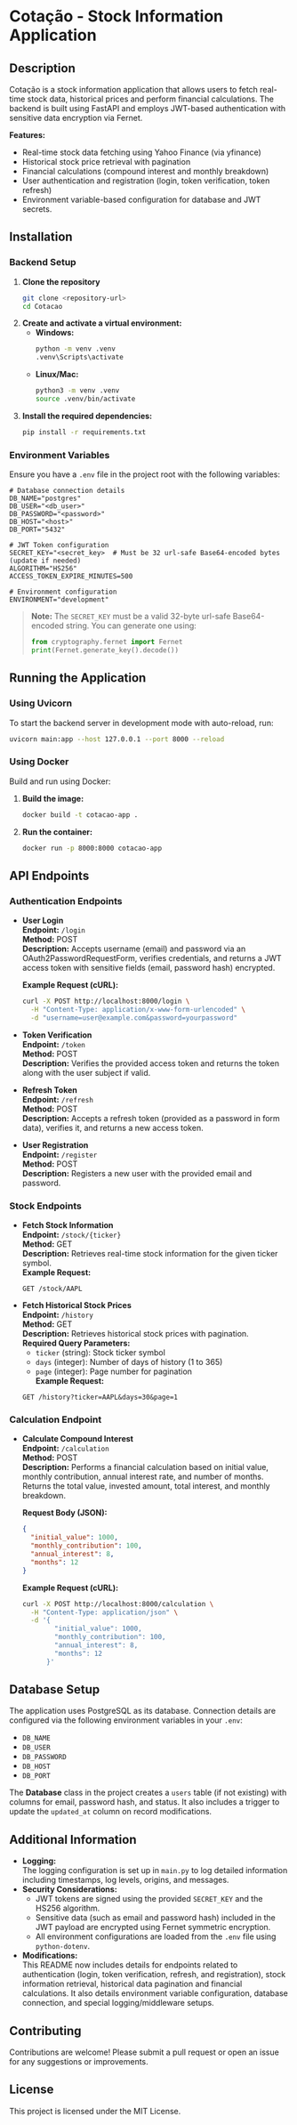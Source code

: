 # Cotação - Stock Information Application

## Description

Cotação is a stock information application that allows users to fetch real-time stock data, historical prices and perform financial calculations. The backend is built using FastAPI and employs JWT-based authentication with sensitive data encryption via Fernet.

**Features:**

- Real-time stock data fetching using Yahoo Finance (via yfinance)
- Historical stock price retrieval with pagination
- Financial calculations (compound interest and monthly breakdown)
- User authentication and registration (login, token verification, token refresh)
- Environment variable-based configuration for database and JWT secrets.

## Installation

### Backend Setup

1. **Clone the repository**
   ```bash
   git clone <repository-url>
   cd Cotacao
   ```
2. **Create and activate a virtual environment:**
   - **Windows:**
     ```cmd
     python -m venv .venv
     .venv\Scripts\activate
     ```
   - **Linux/Mac:**
     ```bash
     python3 -m venv .venv
     source .venv/bin/activate
     ```
3. **Install the required dependencies:**
   ```bash
   pip install -r requirements.txt
   ```

### Environment Variables

Ensure you have a `.env` file in the project root with the following variables:

```properties
# Database connection details
DB_NAME="postgres"
DB_USER="<db_user>"
DB_PASSWORD="<password>"
DB_HOST="<host>"
DB_PORT="5432"

# JWT Token configuration
SECRET_KEY="<secret_key>  # Must be 32 url-safe Base64-encoded bytes (update if needed)
ALGORITHM="HS256"
ACCESS_TOKEN_EXPIRE_MINUTES=500

# Environment configuration
ENVIRONMENT="development"

```

> **Note:** The `SECRET_KEY` must be a valid 32-byte url-safe Base64-encoded string. You can generate one using:
>
> ```python
> from cryptography.fernet import Fernet
> print(Fernet.generate_key().decode())
> ```

## Running the Application

### Using Uvicorn

To start the backend server in development mode with auto-reload, run:

```bash
uvicorn main:app --host 127.0.0.1 --port 8000 --reload
```

### Using Docker

Build and run using Docker:

1. **Build the image:**
   ```bash
   docker build -t cotacao-app .
   ```
2. **Run the container:**
   ```bash
   docker run -p 8000:8000 cotacao-app
   ```

## API Endpoints

### Authentication Endpoints

- **User Login**  
  **Endpoint:** `/login`  
  **Method:** POST  
  **Description:** Accepts username (email) and password via an OAuth2PasswordRequestForm, verifies credentials, and returns a JWT access token with sensitive fields (email, password hash) encrypted.

  **Example Request (cURL):**

  ```bash
  curl -X POST http://localhost:8000/login \
    -H "Content-Type: application/x-www-form-urlencoded" \
    -d "username=user@example.com&password=yourpassword"
  ```

- **Token Verification**  
  **Endpoint:** `/token`  
  **Method:** POST  
  **Description:** Verifies the provided access token and returns the token along with the user subject if valid.
- **Refresh Token**  
  **Endpoint:** `/refresh`  
  **Method:** POST  
  **Description:** Accepts a refresh token (provided as a password in form data), verifies it, and returns a new access token.
- **User Registration**  
  **Endpoint:** `/register`  
  **Method:** POST  
  **Description:** Registers a new user with the provided email and password.

### Stock Endpoints

- **Fetch Stock Information**  
  **Endpoint:** `/stock/{ticker}`  
  **Method:** GET  
  **Description:** Retrieves real-time stock information for the given ticker symbol.  
  **Example Request:**
  ```
  GET /stock/AAPL
  ```
- **Fetch Historical Stock Prices**  
  **Endpoint:** `/history`  
  **Method:** GET  
  **Description:** Retrieves historical stock prices with pagination.  
  **Required Query Parameters:**
  - `ticker` (string): Stock ticker symbol
  - `days` (integer): Number of days of history (1 to 365)
  - `page` (integer): Page number for pagination  
    **Example Request:**
  ```
  GET /history?ticker=AAPL&days=30&page=1
  ```

### Calculation Endpoint

- **Calculate Compound Interest**  
  **Endpoint:** `/calculation`  
  **Method:** POST  
  **Description:** Performs a financial calculation based on initial value, monthly contribution, annual interest rate, and number of months. Returns the total value, invested amount, total interest, and monthly breakdown.

  **Request Body (JSON):**

  ```json
  {
    "initial_value": 1000,
    "monthly_contribution": 100,
    "annual_interest": 8,
    "months": 12
  }
  ```

  **Example Request (cURL):**

  ```bash
  curl -X POST http://localhost:8000/calculation \
    -H "Content-Type: application/json" \
    -d '{
          "initial_value": 1000,
          "monthly_contribution": 100,
          "annual_interest": 8,
          "months": 12
        }'
  ```

## Database Setup

The application uses PostgreSQL as its database. Connection details are configured via the following environment variables in your `.env`:

- `DB_NAME`
- `DB_USER`
- `DB_PASSWORD`
- `DB_HOST`
- `DB_PORT`

The **Database** class in the project creates a `users` table (if not existing) with columns for email, password hash, and status. It also includes a trigger to update the `updated_at` column on record modifications.

## Additional Information

- **Logging:**  
  The logging configuration is set up in `main.py` to log detailed information including timestamps, log levels, origins, and messages.
- **Security Considerations:**
  - JWT tokens are signed using the provided `SECRET_KEY` and the HS256 algorithm.
  - Sensitive data (such as email and password hash) included in the JWT payload are encrypted using Fernet symmetric encryption.
  - All environment configurations are loaded from the `.env` file using `python-dotenv`.
- **Modifications:**  
  This README now includes details for endpoints related to authentication (login, token verification, refresh, and registration), stock information retrieval, historical data pagination and financial calculations. It also details environment variable configuration, database connection, and special logging/middleware setups.

## Contributing

Contributions are welcome! Please submit a pull request or open an issue for any suggestions or improvements.

## License

This project is licensed under the MIT License.
